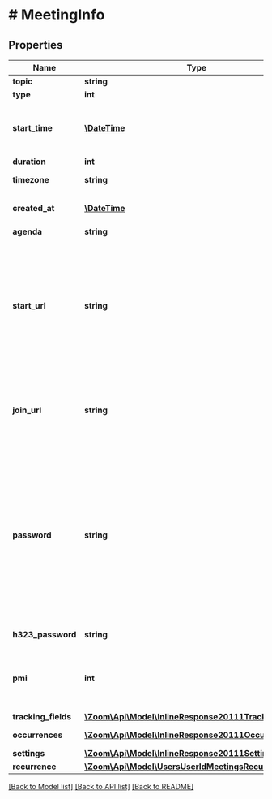 # # MeetingInfo

## Properties

Name | Type | Description | Notes
------------ | ------------- | ------------- | -------------
**topic** | **string** | Meeting topic | [optional] 
**type** | **int** | Meeting Type | [optional] 
**start_time** | [**\DateTime**](\DateTime.md) | Meeting start date-time in UTC/GMT. Example: \&quot;2020-03-31T12:02:00Z\&quot; | [optional] 
**duration** | **int** | Meeting duration | [optional] 
**timezone** | **string** | Timezone to format start_time | [optional] 
**created_at** | [**\DateTime**](\DateTime.md) | The date and time at which this meeting was created. | [optional] 
**agenda** | **string** | Agenda | [optional] 
**start_url** | **string** | URL to start the meeting. This URL should only be used by the host of the meeting and **should not be shared with anyone other than the host** of the meeting as anyone with this URL will be able to login to the Zoom Client as the host of the meeting. | [optional] 
**join_url** | **string** | URL for participants to join the meeting. This URL should only be shared with users that you would like to invite for the meeting. | [optional] 
**password** | **string** | Meeting password. Password may only contain the following characters: &#x60;[a-z A-Z 0-9 @ - _ * !]&#x60;  If \&quot;Require a password when scheduling new meetings\&quot; setting has been **enabled** **and** [locked](https://support.zoom.us/hc/en-us/articles/115005269866-Using-Tiered-Settings#locked) for the user, the password field will be autogenerated in the response even if it is not provided in the API request. | [optional] 
**h323_password** | **string** | H.323/SIP room system password | [optional] 
**pmi** | **int** | Personal Meeting Id. Only used for scheduled meetings and recurring meetings with no fixed time. | [optional] 
**tracking_fields** | [**\Zoom\Api\Model\InlineResponse20111TrackingFields[]**](InlineResponse20111TrackingFields.md) | Tracking fields | [optional] 
**occurrences** | [**\Zoom\Api\Model\InlineResponse20111Occurrences[]**](InlineResponse20111Occurrences.md) | Array of occurrence objects. | [optional] 
**settings** | [**\Zoom\Api\Model\InlineResponse20111Settings**](InlineResponse20111Settings.md) |  | [optional] 
**recurrence** | [**\Zoom\Api\Model\UsersUserIdMeetingsRecurrence**](UsersUserIdMeetingsRecurrence.md) |  | [optional] 

[[Back to Model list]](../../README.md#documentation-for-models) [[Back to API list]](../../README.md#documentation-for-api-endpoints) [[Back to README]](../../README.md)


